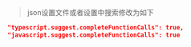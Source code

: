 > json设置文件或者设置中搜索修改为如下


```json
"typescript.suggest.completeFunctionCalls": true,
"javascript.suggest.completeFunctionCalls": true
```

